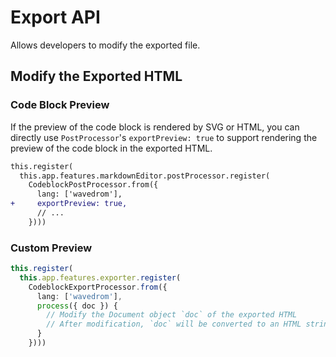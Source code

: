 # Export API

Allows developers to modify the exported file.

## Modify the Exported HTML

### Code Block Preview

If the preview of the code block is rendered by SVG or HTML, you can directly use `PostProcessor`'s `exportPreview: true` to support rendering the preview of the code block in the exported HTML.

```diff
this.register(
  this.app.features.markdownEditor.postProcessor.register(
    CodeblockPostProcessor.from({
      lang: ['wavedrom'],
+     exportPreview: true,
      // ...
    })))
```

### Custom Preview

```ts
this.register(
  this.app.features.exporter.register(
    CodeblockExportProcessor.from({
      lang: ['wavedrom'],
      process({ doc }) {
        // Modify the Document object `doc` of the exported HTML
        // After modification, `doc` will be converted to an HTML string for export
      }
    })))
```
